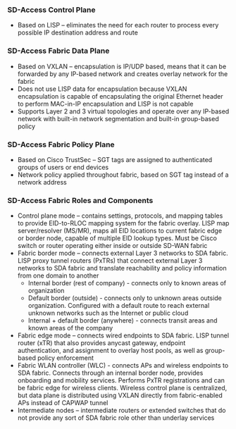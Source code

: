### SD-Access Control Plane  
* Based on LISP – eliminates the need for each router to process every possible IP destination address and route  

### SD-Access Fabric Data Plane  
* Based on VXLAN – encapsulation is IP/UDP based, means that it can be forwarded by any IP-based network and creates overlay network for the fabric  
* Does not use LISP data for encapsulation because VXLAN encapsulation is capable of encapsulating the original Ethernet header to perform MAC-in-IP encapsulation and LISP is not capable  
* Supports Layer 2 and 3 virtual topologies and operate over any IP-based network with built-in network segmentation and built-in group-based policy  

### SD-Access Fabric Policy Plane  
* Based on Cisco TrustSec – SGT tags are assigned to authenticated groups of users or end devices  
* Network policy applied throughout fabric, based on SGT tag instead of a network address  

### SD-Access Fabric Roles and Components  
* Control plane mode – contains settings, protocols, and mapping tables to provide EID-to-RLOC mapping system for the fabric overlay. LISP map server/resolver (MS/MR), maps all EID locations to current fabric edge or border node, capable of multiple EID lookup types. Must be Cisco switch or router operating either inside or outside SD-WAN fabric  
* Fabric border mode – connects external Layer 3 networks to SDA fabric. LISP proxy tunnel routers (PxTRs) that connect external Layer 3 networks to SDA fabric and translate reachability and policy information from one domain to another  
  * Internal border (rest of company) - connects only to known areas of organization  
  * Default border (outside) - connects only to unknown areas outside organization. Configured with a default route to reach external unknown networks such as the Internet or public cloud  
  * Internal + default border (anywhere) - connects transit areas and known areas of the company  
* Fabric edge mode – connects wired endpoints to SDA fabric. LISP tunnel router (xTR) that also provides anycast gateway, endpoint authentication, and assignment to overlay host pools, as well as group-based policy enforcement  
* Fabric WLAN controller (WLC) - connects APs and wireless endpoints to SDA fabric. Connects through an internal border node, provides onboarding and mobility services. Performs PxTR registrations and can be fabric edge for wireless clients. Wireless control plane is centralized, but data plane is distributed using VXLAN directly from fabric-enabled APs instead of CAPWAP tunnel  
* Intermediate nodes – intermediate routers or extended switches that do not provide any sort of SDA fabric role other than underlay services

